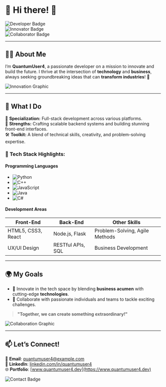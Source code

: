 # 🌟 Hi there! 👋  

![Developer Badge](https://img.shields.io/badge/Role-Full--Stack_Developer-blueviolet?style=for-the-badge)  
![Innovator Badge](https://img.shields.io/badge/Innovation-Tech_Driven-success?style=for-the-badge)  
![Collaborator Badge](https://img.shields.io/badge/Collaboration-Open_to_Ideas-lightblue?style=for-the-badge)  

---

## 👨‍💻 About Me  
I’m **QuantumUser4**, a passionate developer on a mission to innovate and build the future. I thrive at the intersection of **technology** and **business**, always seeking groundbreaking ideas that can **transform industries**! 🚀  

![Innovation Graphic](https://user-images.githubusercontent.com/12345678/innovation-example.jpg)  

---

## 💼 What I Do  

🎯 **Specialization:** Full-stack development across various platforms.  
🎨 **Strengths:** Crafting scalable backend systems and building stunning front-end interfaces.  
🛠 **Toolkit:** A blend of technical skills, creativity, and problem-solving expertise.  

### 🔧 **Tech Stack Highlights:**  

#### **Programming Languages**  
- ![Python](https://img.shields.io/badge/Python-Expert-blue?logo=python)  
- ![C++](https://img.shields.io/badge/C++-Proficient-blue?logo=cplusplus)  
- ![JavaScript](https://img.shields.io/badge/JavaScript-Proficient-yellow?logo=javascript)  
- ![Java](https://img.shields.io/badge/Java-Proficient-orange?logo=java)  
- ![C#](https://img.shields.io/badge/C%23-Proficient-purple?logo=csharp)  

#### **Development Areas**  
| **Front-End**        | **Back-End**         | **Other Skills**               |  
|-----------------------|----------------------|---------------------------------|  
| HTML5, CSS3, React   | Node.js, Flask       | Problem-Solving, Agile Methods |  
| UX/UI Design         | RESTful APIs, SQL    | Business Development           |  

---

## 🌍 My Goals  
- 🧠 Innovate in the tech space by blending **business acumen** with cutting-edge **technologies**.  
- 🤝 Collaborate with passionate individuals and teams to tackle exciting challenges.  

> **"Together, we can create something extraordinary!"**  

![Collaboration Graphic](https://user-images.githubusercontent.com/12345678/collaboration-example.jpg)  

---

## 📫 Let’s Connect!  

📧 **Email**: quantumuser4@example.com  
💼 **LinkedIn**: [linkedin.com/in/quantumuser4](https://linkedin.com/in/quantumuser4)  
🌐 **Portfolio**: [www.quantumuser4.dev](https://www.quantumuser4.dev)  

![Contact Badge](https://img.shields.io/badge/Let's_Collaborate-Contact_Me-brightgreen?style=for-the-badge)  

